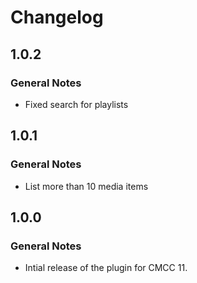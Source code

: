 Changelog
================================================================================


1.0.2
--------------------------------------------------------------------------------

### General Notes

* Fixed search for playlists

1.0.1
--------------------------------------------------------------------------------

### General Notes

* List more than 10 media items

1.0.0
--------------------------------------------------------------------------------

### General Notes

* Intial release of the plugin for CMCC 11.
